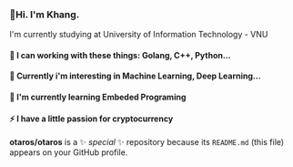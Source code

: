 
### 👋Hi. I'm Khang. 
I'm currently studying at University of Information Technology - VNU 
#### 🌱 I can working with these things: Golang, C++, Python...
#### 🌱 Currently i'm interesting in Machine Learning, Deep Learning...
#### 🌱 I'm currently learning Embeded Programing
#### ⚡ I have a little passion for cryptocurrency

**otaros/otaros** is a ✨ _special_ ✨ repository because its `README.md` (this file) appears on your GitHub profile.



